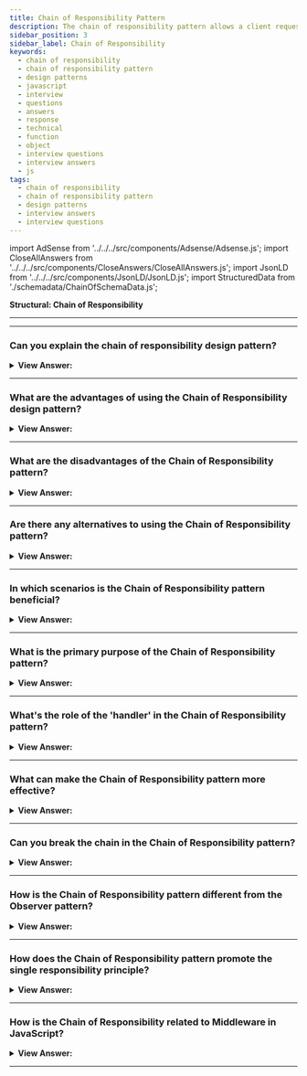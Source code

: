 ```yaml
---
title: Chain of Responsibility Pattern
description: The chain of responsibility pattern allows a client request to be received by multiple objects. JavaScript Frontend Phone Interview Question
sidebar_position: 3
sidebar_label: Chain of Responsibility
keywords:
  - chain of responsibility
  - chain of responsibility pattern
  - design patterns
  - javascript
  - interview
  - questions
  - answers
  - response
  - technical
  - function
  - object
  - interview questions
  - interview answers
  - js
tags:
  - chain of responsibility
  - chain of responsibility pattern
  - design patterns
  - interview answers
  - interview questions
---
```


import AdSense from '../../../src/components/Adsense/Adsense.js';
import CloseAllAnswers from '../../../src/components/CloseAnswers/CloseAllAnswers.js';
import JsonLD from '../../../src/components/JsonLD/JsonLD.js';
import StructuredData from './schemadata/ChainOfSchemaData.js';

<JsonLD data={StructuredData} />

<head>
  <title>Chain of Responsibility Pattern | HelloJavaScript.info</title>
</head>

**Structural: Chain of Responsibility**

---

<AdSense />

---

<CloseAllAnswers />

### Can you explain the chain of responsibility design pattern?

<details className='answer'>
  <summary>
    <strong>View Answer:</strong>
  </summary>
  <div>
  <div>
      <strong>Interview Response:</strong> The Chain of Responsibility pattern is a behavioral design pattern that lets you pass requests along a chain of handlers. When a request comes in, each handler decides either to process the request or to pass it to the next handler in the chain.
    </div><br/>
    <div>
      <strong>Technical Response:</strong> This behavioral JavaScript design pattern generates a series of receiver objects responding to a request. This approach encourages loose coupling, allowing us to avoid coupling the sender of a request to a receiver and allowing other receivers to handle the request.<br/><br/>
      The receiving objects get coupled together, and they'll be able to act on the request before passing it over to the following receiver object. It's also simple to add additional recipient objects to the chain.
<br/>
    </div>
    <div>
</div><br />
  <div><strong className="codeExample">Code Example:</strong> ES6 Implementation<br /><br />

<img src="/img/javascript-chain-of-responsibility.jpg" /><br /><br />

<img src="/img/chain_of_responsibility_atm.png
" /><br /><br />

**The objects participating in this pattern are:**

**Client** -- example code: _Request_

- initiates the request to a chain of handler objects

**Handler** -- example code: _Request.get() method_

- defines an interface for handling the requests
- implements the successor link (returning 'this')

<br/>

**Here's a simple example of how to implement the Chain of Responsibility pattern in modern JavaScript:**

```javascript
class Handler {
  constructor() {
    this.next = null;
  }

  setNext(handler) {
    this.next = handler;
  }

  handle(request) {
    let result = this.process(request);

    if (result === 'next' && this.next) {
      return this.next.handle(request);
    }

    return result;
  }

  process(request) {
    throw new Error('Method process(request) not implemented.');
  }
}

class Handler1 extends Handler {
  process(request) {
    if (request === 'request1') {
      return 'Handler1 is handling request1';
    }

    return 'next';
  }
}

class Handler2 extends Handler {
  process(request) {
    if (request === 'request2') {
      return 'Handler2 is handling request2';
    }

    return 'next';
  }
}

class Handler3 extends Handler {
  process(request) {
    if (request === 'request3') {
      return 'Handler3 is handling request3';
    }

    return 'next';
  }
}

// Set up the chain of responsibility
const handler1 = new Handler1();
const handler2 = new Handler2();
const handler3 = new Handler3();

handler1.setNext(handler2);
handler2.setNext(handler3);

// Send requests
console.log(handler1.handle('request2')); // Output: Handler2 is handling request2
console.log(handler1.handle('request3')); // Output: Handler3 is handling request3
console.log(handler1.handle('request1')); // Output: Handler1 is handling request1
```

In this example, `Handler1`, `Handler2`, and `Handler3` are all handlers. They each extend a base `Handler` class and override its `process` method to handle specific requests. If a handler can't handle a request, it passes the request along to the next handler in the chain. The chain is set up at runtime, with each handler holding a reference to the next handler in the chain.

  </div>
  </div>
</details>

---

### What are the advantages of using the Chain of Responsibility design pattern?

<details>
  <summary>
    <strong>View Answer:</strong>
  </summary>
  <div>
  <div>
      <strong>Interview Response:</strong> Advantages of using the Chain of Responsibility pattern in JavaScript include flexible object handling, easy addition/removal of handlers, and reduced coupling between objects.
    </div>
    <br />
    <div>
      <strong>Technical Response:</strong> Benefits of the Chain of Responsibility Pattern
    </div>
    <br />
    <div></div>

- You have control over the sequence in which requests get handled.
- The principle of single responsibility. Classes that invoke operations get separated from classes that perform tasks.
- The principle of open/closed. New handlers can get added to the app without disrupting the old client code.

<br />
  </div>
</details>

---

### What are the disadvantages of the Chain of Responsibility pattern?

<details>
  <summary>
    <strong>View Answer:</strong>
  </summary>
  <div>
  <div>
      <strong>Interview Response:</strong> Disadvantages of using the Chain of Responsibility pattern in JavaScript include the potential for requests to go unhandled, increased complexity and potential performance issues with long chains.
    </div>

---

:::warning
This pattern can lead to high runtime overhead and the handling order may not always be predictable.
:::

  </div>
</details>

---

### Are there any alternatives to using the Chain of Responsibility pattern?

<details>
  <summary>
    <strong>View Answer:</strong>
  </summary>
  <div>
  <div>
      <strong>Interview Response:</strong> Yes, some alternatives to the Chain of Responsibility pattern in JavaScript include the Command pattern, the Observer pattern, and the Strategy pattern.
    </div>
  </div>
</details>

---

### In which scenarios is the Chain of Responsibility pattern beneficial?

<details>
  <summary><strong>View Answer:</strong></summary>
  <div>
  <div><strong>Interview Response:</strong> It's useful when multiple objects can handle a request and the handler doesn't need to be specified explicitly.
  </div>
  </div>
</details>

---

### What is the primary purpose of the Chain of Responsibility pattern?

<details>
  <summary><strong>View Answer:</strong></summary>
  <div>
  <div><strong>Interview Response:</strong> Its primary purpose is to decouple the sender of a request from its receiver by allowing multiple objects to handle the request.
  </div>
  </div>
</details>

---

### What's the role of the 'handler' in the Chain of Responsibility pattern?

<details>
  <summary><strong>View Answer:</strong></summary>
  <div>
  <div><strong>Interview Response:</strong> The handler is an interface representing part of the chain. It either handles the request or forwards it to the next handler.
  </div>
  </div>
</details>

---

### What can make the Chain of Responsibility pattern more effective?

<details>
  <summary><strong>View Answer:</strong></summary>
  <div>
  <div><strong>Interview Response:</strong> Ensuring that the chain is set up correctly with careful consideration of handlers can make it more effective.
  </div>
  </div>
</details>

---

### Can you break the chain in the Chain of Responsibility pattern?

<details>
  <summary><strong>View Answer:</strong></summary>
  <div>
  <div><strong>Interview Response:</strong> Yes, it's possible to break the chain in the Chain of Responsibility pattern in modern JavaScript. A handler in the chain can decide not to pass the request further down the chain.
  </div><br />
  <div><strong className="codeExample">Code Example:</strong><br /><br />

  <div></div>

```javascript
class Handler {
  constructor() {
    this.next = null;
  }

  setNext(handler) {
    this.next = handler;
  }

  handle(request) {
    let result = this.process(request);

    // If result isn't 'next', don't pass the request to the next handler
    if (result !== 'next' || !this.next) {
      return result;
    }

    return this.next.handle(request);
  }

  process(request) {
    throw new Error('Method process(request) not implemented.');
  }
}

class Handler1 extends Handler {
  process(request) {
    if (request === 'request1') {
      return 'Handler1 is handling request1';
    }

    return 'next';
  }
}

class Handler2 extends Handler {
  process(request) {
    // If this handler processes the request, don't pass it to the next handler
    if (request === 'request2') {
      return 'Handler2 is handling request2 and breaking the chain';
    }

    return 'next';
  }
}

class Handler3 extends Handler {
  process(request) {
    if (request === 'request3') {
      return 'Handler3 is handling request3';
    }

    return 'next';
  }
}

// Set up the chain of responsibility
const handler1 = new Handler1();
const handler2 = new Handler2();
const handler3 = new Handler3();

handler1.setNext(handler2);
handler2.setNext(handler3);

// Send requests
console.log(handler1.handle('request2')); // Output: Handler2 is handling request2 and breaking the chain
console.log(handler1.handle('request3')); // Output: undefined, because the chain was broken by handler2
```

In this example, if `Handler2` processes a request, it breaks the chain and doesn't pass the request to `Handler3`. As a result, if you send 'request3' to `handler1`, the request won't reach `Handler3`, and the method `handler1.handle('request3')` returns `undefined`.

  </div>
  </div>
</details>

---

### How is the Chain of Responsibility pattern different from the Observer pattern?

<details>
  <summary><strong>View Answer:</strong></summary>
  <div>
  <div><strong>Interview Response:</strong> In the Chain of Responsibility, the event is handled by one handler. In Observer, multiple observers react to an event.
  </div>
  </div>
</details>

---

### How does the Chain of Responsibility pattern promote the single responsibility principle?

<details>
  <summary><strong>View Answer:</strong></summary>
  <div>
  <div><strong>Interview Response:</strong> Each handler in the chain is responsible for one type of request, promoting single responsibility.
  </div>
  </div>
</details>

---

### How is the Chain of Responsibility related to Middleware in JavaScript?

<details>
  <summary><strong>View Answer:</strong></summary>
  <div>
  <div><strong>Interview Response:</strong> Middleware in JavaScript often follows this pattern where requests pass through functions until a response is sent.
  </div><br />
  <div><strong>Technical Response:</strong> The Chain of Responsibility pattern is very similar to the concept of middleware, especially as seen in JavaScript frameworks like Express.js. Middleware is essentially a chain of functions that get executed in the order they're defined, and each function has the ability to end the request-response cycle or pass control to the next middleware function in the chain.
  </div><br />
  <div><strong className="codeExample">Code Example:</strong><br /><br />

  <div></div>

Here's an example of how middleware works in Express.js, which is an implementation of the Chain of Responsibility pattern.

```javascript
const express = require('express');
const app = express();

// Middleware function 1
app.use((req, res, next) => {
  console.log('Middleware function 1');
  next();
});

// Middleware function 2
app.use((req, res, next) => {
  console.log('Middleware function 2');
  next();
});

// Middleware function 3
app.use((req, res, next) => {
  console.log('Middleware function 3');
  res.send('Response from middleware function 3');
});

app.listen(3000, () => console.log('Server is running on port 3000'));
```

In this example, there are three middleware functions defined using `app.use()`. When a request comes in, it's passed to the first middleware function. This function logs a message, then calls `next()`, which passes the request to the next middleware function in the chain. The process continues until it reaches the third middleware function, which sends a response and ends the request-response cycle.

This is an excellent example of the Chain of Responsibility pattern. Each middleware function is a handler that can either handle the request (by sending a response) or pass it to the next handler in the chain (by calling `next()`).

  </div>
  </div>
</details>

---
